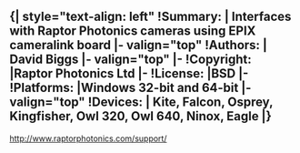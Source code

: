{| style="text-align: left"
!Summary:
| Interfaces with Raptor Photonics cameras using EPIX cameralink board
|- valign="top"
!Authors:
| David Biggs
|- valign="top"
|-
!Copyright:
|Raptor Photonics Ltd
|-
!License:
|BSD
|-
!Platforms:
|Windows 32-bit and 64-bit
|- valign="top"
!Devices:
| Kite, Falcon, Osprey, Kingfisher, Owl 320, Owl 640, Ninox, Eagle
|}
----
http://www.raptorphotonics.com/support/
